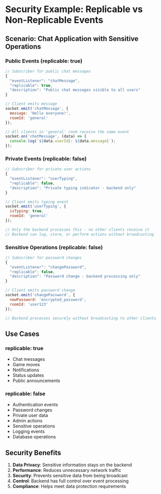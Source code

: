 # Security Example: Replicable vs Non-Replicable Events

## Scenario: Chat Application with Sensitive Operations

### Public Events (replicable: true)
```javascript
// Subscriber for public chat messages
{
  "eventListener": "chatMessage",
  "replicable": true,
  "description": "Public chat messages visible to all users"
}

// Client emits message
socket.emit('chatMessage', {
  message: 'Hello everyone!',
  roomId: 'general'
});

// All clients in 'general' room receive the same event
socket.on('chatMessage', (data) => {
  console.log(`${data.userId}: ${data.message}`);
});
```

### Private Events (replicable: false)
```javascript
// Subscriber for private user actions
{
  "eventListener": "userTyping",
  "replicable": false,
  "description": "Private typing indicator - backend only"
}

// Client emits typing event
socket.emit('userTyping', {
  isTyping: true,
  roomId: 'general'
});

// Only the backend processes this - no other clients receive it
// Backend can log, store, or perform actions without broadcasting
```

### Sensitive Operations (replicable: false)
```javascript
// Subscriber for password changes
{
  "eventListener": "changePassword",
  "replicable": false,
  "description": "Password change - backend processing only"
}

// Client emits password change
socket.emit('changePassword', {
  newPassword: 'encrypted_password',
  roomId: 'user123'
});

// Backend processes securely without broadcasting to other clients
```

## Use Cases

### replicable: true
- Chat messages
- Game moves
- Notifications
- Status updates
- Public announcements

### replicable: false
- Authentication events
- Password changes
- Private user data
- Admin actions
- Sensitive operations
- Logging events
- Database operations

## Security Benefits

1. **Data Privacy**: Sensitive information stays on the backend
2. **Performance**: Reduces unnecessary network traffic
3. **Security**: Prevents sensitive data from being broadcast
4. **Control**: Backend has full control over event processing
5. **Compliance**: Helps meet data protection requirements

